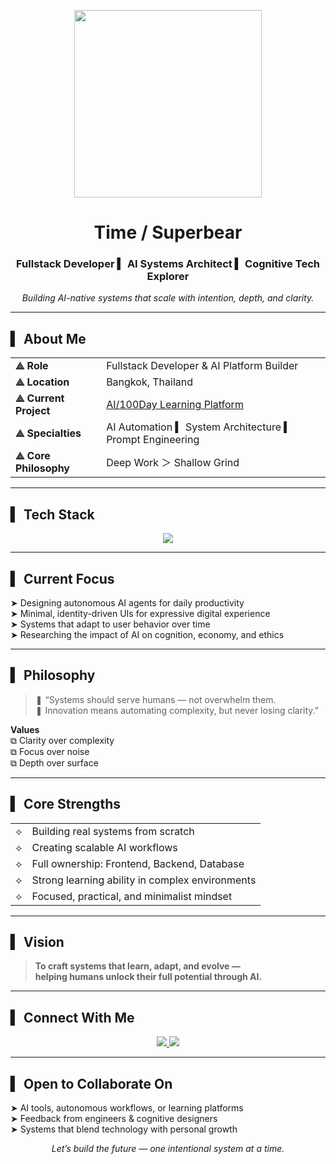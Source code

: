 <p align="center">
  <img src="https://link-to-your-image.gif" width="300" />
</p>


<h1 align="center"> Time / Superbear </h1>
<h3 align="center">Fullstack Developer ▍ AI Systems Architect ▍ Cognitive Tech Explorer</h3>
<p align="center"><em>Building AI-native systems that scale with intention, depth, and clarity.</em></p>

---

## ▍ About Me

<table>
  <tr>
    <td><strong>⟁ Role</strong></td>
    <td>Fullstack Developer & AI Platform Builder</td>
  </tr>
  <tr>
    <td><strong>⟁ Location</strong></td>
    <td>Bangkok, Thailand</td>
  </tr>
  <tr>
    <td><strong>⟁ Current Project</strong></td>
    <td><a href="https://github.com/timektt/Port_to_Me">AI/100Day Learning Platform</a></td>
  </tr>
  <tr>
    <td><strong>⟁ Specialties</strong></td>
    <td>AI Automation ▍ System Architecture ▍ Prompt Engineering</td>
  </tr>
  <tr>
    <td><strong>⟁ Core Philosophy</strong></td>
    <td>Deep Work ＞ Shallow Grind</td>
  </tr>
</table>

---

## ▍ Tech Stack

<p align="center">
  <img src="https://skillicons.dev/icons?i=nextjs,react,tailwind,ts,nodejs,prisma,postgres,firebase,docker,vercel" />
</p>

---

## ▍ Current Focus

➤ Designing autonomous AI agents for daily productivity  
➤ Minimal, identity-driven UIs for expressive digital experience  
➤ Systems that adapt to user behavior over time  
➤ Researching the impact of AI on cognition, economy, and ethics

---

## ▍ Philosophy

> ❚ “Systems should serve humans — not overwhelm them.  
> ❚ Innovation means automating complexity, but never losing clarity.”

**Values**  
⧉ Clarity over complexity  
⧉ Focus over noise  
⧉ Depth over surface

---

## ▍ Core Strengths

<table>
  <tr><td>⟡</td><td>Building real systems from scratch</td></tr>
  <tr><td>⟡</td><td>Creating scalable AI workflows</td></tr>
  <tr><td>⟡</td><td>Full ownership: Frontend, Backend, Database</td></tr>
  <tr><td>⟡</td><td>Strong learning ability in complex environments</td></tr>
  <tr><td>⟡</td><td>Focused, practical, and minimalist mindset</td></tr>
</table>

---

## ▍ Vision

> **To craft systems that learn, adapt, and evolve —  
> helping humans unlock their full potential through AI.**

---

## ▍ Connect With Me

<p align="center">
  <a href="https://www.facebook.com/profile.php?id=61574677352368">
    <img src="https://img.shields.io/badge/Facebook-1877F2?style=for-the-badge&logo=facebook&logoColor=white" />
  </a>
  <a href="https://www.youtube.com/@Bearpola-vo9jh" title="Coming Soon">
    <img src="https://img.shields.io/badge/YouTube-Coming_Soon-red?style=for-the-badge&logo=youtube&logoColor=white" />
  </a>
</p>

---

## ▍ Open to Collaborate On

➤ AI tools, autonomous workflows, or learning platforms  
➤ Feedback from engineers & cognitive designers  
➤ Systems that blend technology with personal growth

<p align="center">
  <em>Let’s build the future — one intentional system at a time.</em>
</p>
